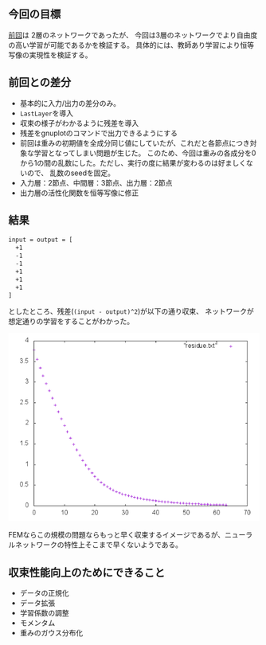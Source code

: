 ## 今回の目標
[前回](https://github.com/sergeant-wizard/neural_network/tree/master/back_propagation_20150630)は
2層のネットワークであったが、
今回は3層のネットワークでより自由度の高い学習が可能であるかを検証する。
具体的には、教師あり学習により恒等写像の実現性を検証する。

## 前回との差分
- 基本的に入力/出力の差分のみ。
- `LastLayer`を導入
- 収束の様子がわかるように残差を導入
- 残差をgnuplotのコマンドで出力できるようにする
- 前回は重みの初期値を全成分同じ値にしていたが、これだと各節点につき対象な学習となってしまい問題が生じた。
  このため、今回は重みの各成分を0から1の間の乱数にした。ただし、実行の度に結果が変わるのは好ましくないので、
  乱数のseedを固定。
- 入力層：2節点、中間層：3節点、出力層：2節点
- 出力層の活性化関数を恒等写像に修正

## 結果
```
input = output = [
  +1
  -1
  -1
  +1
  +1
  +1
]
```
としたところ、残差(`(input - output)^2`)が以下の通り収束、
ネットワークが想定通りの学習をすることがわかった。

![residue](https://github.com/sergeant-wizard/neural_network/blob/master/back_propagation_20150701/residue.png)

FEMならこの規模の問題ならもっと早く収束するイメージであるが、ニューラルネットワークの特性上そこまで早くないようである。

## 収束性能向上のためにできること
- データの正規化
- データ拡張
- 学習係数の調整
- モメンタム
- 重みのガウス分布化

